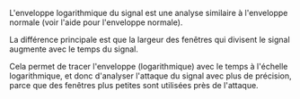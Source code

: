 L'enveloppe logarithmique du signal est une analyse similaire à l'enveloppe normale (voir l'aide pour l'enveloppe normale). 

La différence principale est que la largeur des fenêtres qui divisent le signal augmente avec le temps du signal. 

Cela permet de tracer l'enveloppe (logarithmique) avec le temps à l'échelle logarithmique, et donc d'analyser l'attaque du signal avec plus de précision, parce que des fenêtres plus petites sont utilisées près de l'attaque. 
